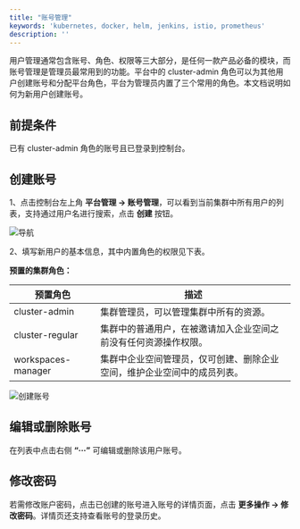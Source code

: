 ```yaml
---
title: "账号管理"
keywords: 'kubernetes, docker, helm, jenkins, istio, prometheus'
description: ''
---
```


用户管理通常包含账号、角色、权限等三大部分，是任何一款产品必备的模块，而账号管理是管理员最常用到的功能。平台中的 cluster-admin 角色可以为其他用户创建账号和分配平台角色，平台为管理员内置了三个常用的角色。本文档说明如何为新用户创建账号。

## 前提条件

已有 cluster-admin 角色的账号且已登录到控制台。

## 创建账号

1、点击控制台左上角 **平台管理 → 账号管理**，可以看到当前集群中所有用户的列表，支持通过用户名进行搜索，点击 **创建** 按钮。

![导航](/add-new-user.png)

2、填写新用户的基本信息，其中内置角色的权限见下表。

**预置的集群角色：**

|预置角色|描述|
|---|---|
|cluster-admin |集群管理员，可以管理集群中所有的资源。|
|cluster-regular|集群中的普通用户，在被邀请加入企业空间之前没有任何资源操作权限。|
|workspaces-manager|集群中企业空间管理员，仅可创建、删除企业空间，维护企业空间中的成员列表。|

![创建账号](/create-account-zh.png)


## 编辑或删除账号

在列表中点击右侧 **“···”** 可编辑或删除该用户账号。

## 修改密码

若需修改账户密码，点击已创建的账号进入账号的详情页面，点击 **更多操作 → 修改密码**。详情页还支持查看账号的登录历史。